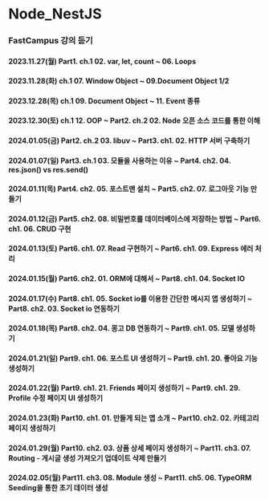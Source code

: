 # Node_NestJS

### FastCampus 강의 듣기
#### 2023.11.27(월) Part1. ch.1 02. var, let, count ~ 06. Loops
#### 2023.11.28(화) ch.1 07. Window Object ~ 09.Document Object 1/2
#### 2023.12.28(목) ch.1 09. Document Object ~ 11. Event 종류
#### 2023.12.30(토) ch.1 12. OOP ~ Part2. ch.2 02. Node 오픈 소스 코드를 통한 이해
#### 2024.01.05(금) Part2. ch.2 03. libuv ~ Part3. ch1. 02. HTTP 서버 구축하기
#### 2024.01.07(일) Part3. ch.1 03. 모듈을 사용하는 이유 ~ Part4. ch2. 04. res.json() vs res.send()
#### 2024.01.11(목) Part4. ch2. 05. 포스트맨 설치 ~ Part5. ch2. 07. 로그아웃 기능 만들기
#### 2024.01.12(금) Part5. ch2. 08. 비밀번호를 데이터베이스에 저장하는 방법 ~ Part6. ch1. 06. CRUD 구현
#### 2024.01.13(토) Part6. ch1. 07. Read 구현하기 ~ Part6. ch1. 09. Express 에러 처리
#### 2024.01.15(월) Part6. ch2. 01. ORM에 대해서 ~ Part8. ch1. 04. Socket IO
#### 2024.01.17(수) Part8. ch1. 05. Socket io를 이용한 간단한 메시지 앱 생성하기 ~ Part8. ch2. 03. Socket io 연동하기
#### 2024.01.18(목) Part8. ch2. 04. 몽고 DB 연동하기 ~ Part9. ch1. 05. 모델 생성하기
#### 2024.01.21(일) Part9. ch1. 06. 포스트 UI 생성하기 ~ Part9. ch1. 20. 좋아요 기능 생성하기
#### 2024.01.22(월) Part9. ch1. 21. Friends 페이지 생성하기 ~ Part9. ch1. 29. Profile 수정 페이지 UI 생성하기
#### 2024.01.23(화) Part10. ch1. 01. 만들게 되는 앱 소개 ~ Part10. ch2. 02. 카테고리 페이지 생성하기
#### 2024.01.29(월) Part10. ch2. 03. 상품 상세 페이지 생성하기 ~ Part11. ch3. 07. Routing - 게시글 생성 가져오기 업데이트 삭제 만들기
#### 2024.02.05(월) Part11. ch3. 08. Module 생성 ~ Part11. ch5. 06. TypeORM Seeding을 통한 초기 데이터 생성